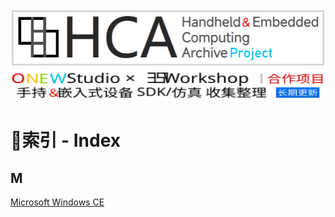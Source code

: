 <div align="center">
 
<img alt="LOGO" src="https://raw.githubusercontent.com/Inter1006/Handheld-Embedded-Emulator-Collection/resources/logopng.png" width="505" height="94" /><br />
<img alt="LOGO" src="https://raw.githubusercontent.com/Inter1006/Handheld-Embedded-Emulator-Collection/resources/HCA_down.svg" width="600" height="51" /><br />

<!--[![LICENSE](https://img.shields.io/badge/LICENSE-GNU_GPL3.0-green.svg)](https://github.com/Inter1006/Handheld-Embedded-Emulator-Collection/blob/main/LICENSE)<br />-->
<!--![ver](https://img.shields.io/badge/Last_update-2024/07/23-blue.svg)<br />-->

</div>

# 📝索引 - Index
## M
[Microsoft Windows CE](Microsoft%20Windows%20CE/Index)<br />

